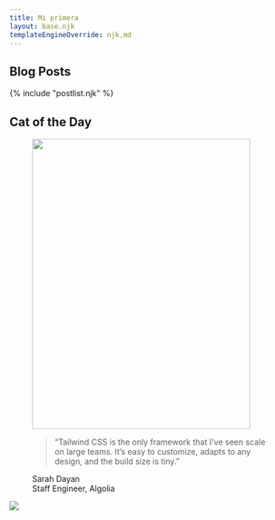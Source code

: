 ```yaml
---
title: Mi primera 
layout: base.njk
templateEngineOverride: njk,md
---
```


## Blog Posts

{% include "postlist.njk" %}

## Cat of the Day

<figure class="md:flex bg-gray-100 rounded-xl p-8 md:p-0">
  <img class="w-32 h-32 md:w-48 md:h-auto md:rounded-none rounded-full mx-auto" src="/sarah-dayan.jpg" alt="" width="384" height="512">
  <div class="pt-6 md:p-8 text-center md:text-left space-y-4">
    <blockquote>
      <p class="text-lg font-semibold">
        “Tailwind CSS is the only framework that I've seen scale
        on large teams. It’s easy to customize, adapts to any design,
        and the build size is tiny.”
      </p>
    </blockquote>
    <figcaption class="font-medium">
      <div class="text-cyan-600">
        Sarah Dayan
      </div>
      <div class="text-gray-500">
        Staff Engineer, Algolia
      </div>
    </figcaption>
  </div>
</figure>

<img class="bg-gray-100" src="{{ catpic }}" />